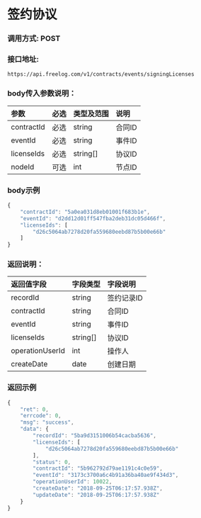 # 签约协议

### 调用方式: POST

### 接口地址:

```
https://api.freelog.com/v1/contracts/events/signingLicenses
```

### body传入参数说明：
| 参数 | 必选 | 类型及范围 | 说明 |
| :--- | :--- | :--- | :--- |
|contractId|必选|string|合同ID|
|eventId|必选|string|事件ID|
|licenseIds|必选|string[]|协议ID|
|nodeId|可选|int|节点ID|

### body示例

```js
{
    "contractId": "5a0ea031d8eb01001f683b1e",
    "eventId": "d2dd12d01ff547fba2deb31dc05d466f",
    "licenseIds": [
        "d26c5064ab7278d20fa559680eebd87b5b00e66b"
    ]
}
```

### 返回说明：

| 返回值字段 | 字段类型 | 字段说明 |
| :--- | :--- | :--- |
| recordId | string | 签约记录ID |
| contractId | string | 合同ID |
| eventId | string | 事件ID |
| licenseIds | string[] | 协议ID |
| operationUserId | int | 操作人 |
| createDate | date | 创建日期

### 返回示例

```js
{
	"ret": 0,
	"errcode": 0,
	"msg": "success",
	"data": {
		"recordId": "5ba9d3151006b54cacba5636",
		"licenseIds": [
			"d26c5064ab7278d20fa559680eebd87b5b00e66b"
		],
		"status": 0,
		"contractId": "5b962792d79ae1191c4c0e59",
		"eventId": "3173c3700a6c4b91a36ba40ae9f434d3",
		"operationUserId": 10022,
		"createDate": "2018-09-25T06:17:57.938Z",
		"updateDate": "2018-09-25T06:17:57.938Z"
	}
}
```